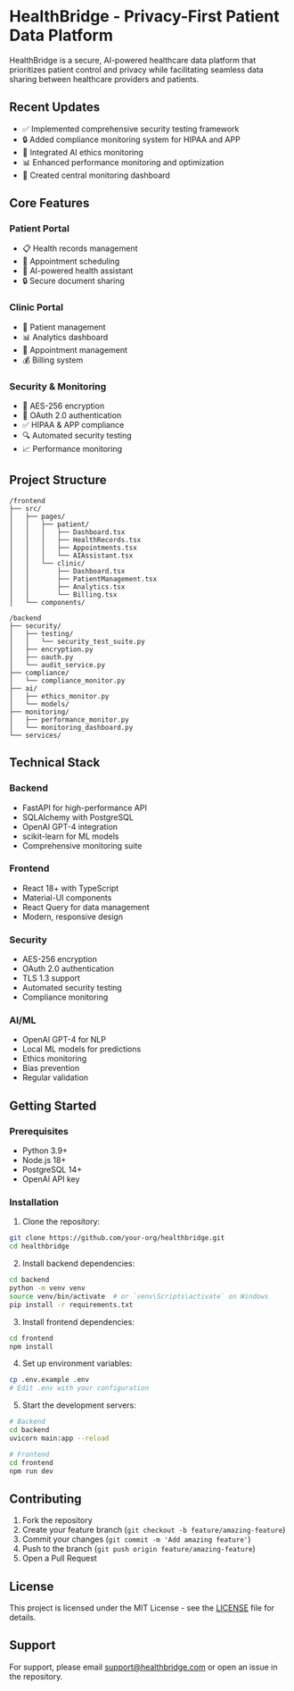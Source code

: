 # HealthBridge - Privacy-First Patient Data Platform

HealthBridge is a secure, AI-powered healthcare data platform that prioritizes patient control and privacy while facilitating seamless data sharing between healthcare providers and patients.

## Recent Updates

- ✅ Implemented comprehensive security testing framework
- 🔒 Added compliance monitoring system for HIPAA and APP
- 🤖 Integrated AI ethics monitoring
- 📊 Enhanced performance monitoring and optimization
- 🎯 Created central monitoring dashboard

## Core Features

### Patient Portal
- 📋 Health records management
- 📅 Appointment scheduling
- 🤖 AI-powered health assistant
- 🔒 Secure document sharing

### Clinic Portal
- 👥 Patient management
- 📊 Analytics dashboard
- 📅 Appointment management
- 💰 Billing system

### Security & Monitoring
- 🔐 AES-256 encryption
- 🔑 OAuth 2.0 authentication
- ✅ HIPAA & APP compliance
- 🔍 Automated security testing
- 📈 Performance monitoring

## Project Structure

```
/frontend
├── src/
│   ├── pages/
│   │   ├── patient/
│   │   │   ├── Dashboard.tsx
│   │   │   ├── HealthRecords.tsx
│   │   │   ├── Appointments.tsx
│   │   │   └── AIAssistant.tsx
│   │   └── clinic/
│   │       ├── Dashboard.tsx
│   │       ├── PatientManagement.tsx
│   │       ├── Analytics.tsx
│   │       └── Billing.tsx
│   └── components/

/backend
├── security/
│   ├── testing/
│   │   └── security_test_suite.py
│   ├── encryption.py
│   ├── oauth.py
│   └── audit_service.py
├── compliance/
│   └── compliance_monitor.py
├── ai/
│   ├── ethics_monitor.py
│   └── models/
├── monitoring/
│   ├── performance_monitor.py
│   └── monitoring_dashboard.py
└── services/
```

## Technical Stack

### Backend
- FastAPI for high-performance API
- SQLAlchemy with PostgreSQL
- OpenAI GPT-4 integration
- scikit-learn for ML models
- Comprehensive monitoring suite

### Frontend
- React 18+ with TypeScript
- Material-UI components
- React Query for data management
- Modern, responsive design

### Security
- AES-256 encryption
- OAuth 2.0 authentication
- TLS 1.3 support
- Automated security testing
- Compliance monitoring

### AI/ML
- OpenAI GPT-4 for NLP
- Local ML models for predictions
- Ethics monitoring
- Bias prevention
- Regular validation

## Getting Started

### Prerequisites
- Python 3.9+
- Node.js 18+
- PostgreSQL 14+
- OpenAI API key

### Installation

1. Clone the repository:
```bash
git clone https://github.com/your-org/healthbridge.git
cd healthbridge
```

2. Install backend dependencies:
```bash
cd backend
python -m venv venv
source venv/bin/activate  # or `venv\Scripts\activate` on Windows
pip install -r requirements.txt
```

3. Install frontend dependencies:
```bash
cd frontend
npm install
```

4. Set up environment variables:
```bash
cp .env.example .env
# Edit .env with your configuration
```

5. Start the development servers:
```bash
# Backend
cd backend
uvicorn main:app --reload

# Frontend
cd frontend
npm run dev
```

## Contributing

1. Fork the repository
2. Create your feature branch (`git checkout -b feature/amazing-feature`)
3. Commit your changes (`git commit -m 'Add amazing feature'`)
4. Push to the branch (`git push origin feature/amazing-feature`)
5. Open a Pull Request

## License

This project is licensed under the MIT License - see the [LICENSE](LICENSE) file for details.

## Support

For support, please email support@healthbridge.com or open an issue in the repository.
